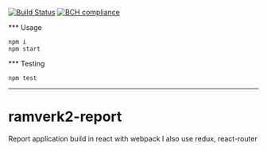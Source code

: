 [![Build Status](https://travis-ci.org/alevor657/ramverk2-report.svg?branch=master)](https://travis-ci.org/alevor657/ramverk2-report)
[![BCH compliance](https://bettercodehub.com/edge/badge/alevor657/ramverk2-report?branch=master)](https://bettercodehub.com/)


*** Usage

    npm i
    npm start


*** Testing

    npm test


-------------------------

# ramverk2-report
Report application build in react with webpack
I also use redux, react-router
